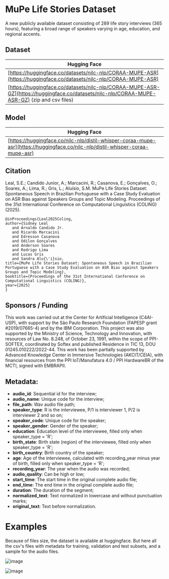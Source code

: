 # MuPe Life Stories Dataset
A new publicly available dataset consisting of 289 life story interviews (365 hours), featuring a broad range of speakers varying in age, education, and regional accents.


## Dataset
| Hugging Face |
| ------------ |
| [https://huggingface.co/datasets/nilc-nlp/CORAA-MUPE-ASR](https://huggingface.co/datasets/nilc-nlp/CORAA-MUPE-ASR) |
| [https://huggingface.co/datasets/nilc-nlp/CORAA-MUPE-ASR-GZ](https://huggingface.co/datasets/nilc-nlp/CORAA-MUPE-ASR-GZ) (zip and csv files)|

## Model
| Hugging Face |
| ------------ |
| [https://huggingface.co/nilc-nlp/distil-whisper-coraa-mupe-asr](https://huggingface.co/nilc-nlp/distil-whisper-coraa-mupe-asr) |


## Citation
Leal, S.E.; Candido Junior, A.; Marcacini, R.; Casanova, E.; Gonçalves, O.; Soares, A.; Lima, R.; Gris, L.; Aluísio, S.M. MuPe Life Stories Dataset: Spontaneous Speech in Brazilian Portuguese with a Case Study Evaluation on ASR Bias against Speakers Groups and Topic Modeling. Proceedings of the 31st International Conference on Computational Linguistics (COLING) (2025).

````
@inProceedings{Leal2025Coling,
author={Sidney Leal
   and Arnaldo Candido Jr.
   and Ricardo Marcacini
   and Edresson Casanova
   and Odilon Gonçalves
   and Anderson Soares
   and Rodrigo Lima
   and Lucas Gris
   and Sandra Alu{\'i}sio,
title={MuPe Life Stories Dataset: Spontaneous Speech in Brazilian Portuguese with a Case Study Evaluation on ASR Bias against Speakers Groups and Topic Modeling},
booktitle={Proceedings of the 31st International Conference on Computational Linguistics (COLING)},
year={2025}
}
````

## Sponsors / Funding

This work was carried out at the Center for Artificial Intelligence (C4AI-USP), with support by the São Paulo Research Foundation (FAPESP grant #2019/07665-4) and by the IBM Corporation. This project was also supported by the Ministry of Science, Technology and Innovation, with resources of Law No. 8.248, of October 23, 1991, within the scope of PPI-SOFTEX, coordinated by Softex and published Residence in TIC 13, DOU 01245.010222/2022-44. This work has been partially supported by Advanced Knowledge Center in Immersive Technologies (AKCIT/CEIA), with financial resources from the PPI IoT/Manufatura 4.0 / PPI HardwareBR of the MCTI, signed with EMBRAPII.

## Metadata:
- **audio_id**: Sequential id for the interview;
- **audio_name**: Unique code for the interview;
- **file_path**: Wav audio file path;
- **speaker_type**: R is the interviewee, P/1 is interviewer 1, P/2 is interviewer 2 and so on;
- **speaker_code**: Unique code for the speaker;
- **speaker_gender**: Gender of the speaker;
- **education**:  Education level of the interviewee, filled only when speaker_type = 'R';
- **birth_state**: Birth state (region) of the interviewee, filled only when speaker_type = 'R';
- **birth_country**: Birth country of the speaker;
- **age**: Age of the interviewee, calculated with recording_year minus year of birth, filled only when speaker_type = 'R';
- **recording_year**: The year when the audio was recorded;
- **audio_quality**: Can be high or low;
- **start_time**: The start time in the original complete audio file;
- **end_time**: The end time in the original complete audio file;
- **duration**: The duration of the segment;
- **normalized_text**: Text normalized in lowercase and without punctuation marks;
- **original_text**: Text before normalization.


# Examples
Because of files size, the dataset is available at huggingface. But here all the csv's files with metadata for training, validation and test subsets, and a sample for the audio files.

![image](https://github.com/user-attachments/assets/9f053d3c-49dc-493b-9add-a9bcff3042d7)

![image](https://github.com/user-attachments/assets/0603b084-64fa-4231-89fc-1d045d5808d3)
